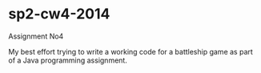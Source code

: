 # sp2-cw4-2014
Assignment No4

My best effort trying to write a working code for a battleship game as part of a Java programming assignment.
